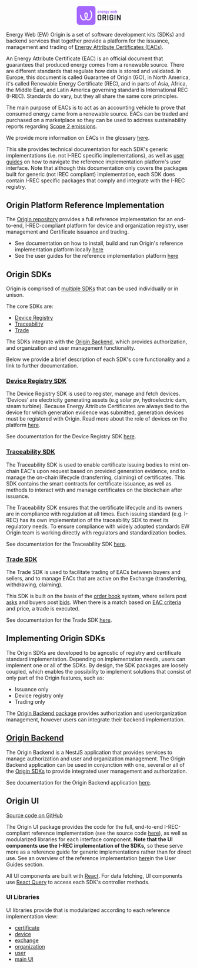 <p align="center">
  <a href="https://www.energyweb.org" target="blank"><img src="./images/ew_origin.png" width="120" alt="Energy Web Foundation Logo" /></a>
</p>

Energy Web (EW) Origin is a set of software development kits (SDKs) and backend services that together provide a platform for the issuance, management and trading of [Energy Attribute Certificates (EACs)](./user-guide-glossary.md#energy-attribute-certificate). 

An Energy Attribute Certificate (EAC) is an official document that guarantees that produced energy comes from a renewable source. There are different standards that regulate how data is stored and validated. In Europe, this document is called Guarantee of Origin (GO), in North America, it's called Renewable Energy Certificate (REC), and in parts of Asia, Africa, the Middle East, and Latin America governing standard is International REC (I-REC). Standards do vary, but they all share the same core principles.

The main purpose of EACs is to act as an accounting vehicle to prove that consumed energy came from a renewable source. EACs can be traded and purchased on a marketplace so they can be used to address sustainability reports regarding [Scope 2 emissions](https://ghgprotocol.org/scope_2_guidance).

We provide more information on EACs in the glossary [here](./user-guide-glossary.md#energy-attribute-certificate).  

This site provides technical documentation for each SDK's generic implementations (i.e. not I-REC specific implementations), as well as [user guides](./user-guides.md) on how to navigate the reference implementation platform's user interface. Note that although this documentation only covers the packages built for generic (not IREC compliant) implementation, each SDK does contain I-REC specific packages that comply and integrate with the I-REC registry.

## Origin Platform Reference Implementation
The [Origin repository](https://github.com/energywebfoundation/origin) provides a full reference implementation for an end-to-end, I-REC-compliant platform for device and organization registry, user management and Certificate issuance and trading.  

+ See documentation on how to install, build and run Origin's reference implementation platform locally [here](getting-started.md)
+ See the user guides for the reference implementation platform [here](./user-guides.md) 


## Origin SDKs
Origin is comprised of [multiple SDKs](./packages.md) that can be used individually or in unison.

The core SDKs are: 

+ [Device Registry](./device-registry.md)
+ [Traceability](./traceability.md) 
+ [Trade](./trade.md)  

The SDKs integrate with the [Origin Backend](#origin-backend), which provides authorization, and organization and user management functionality. 

Below we provide a brief description of each SDK's core functionality and a link to further documentation.

### [**Device Registry SDK**](./device-registry.md)
The Device Registry SDK is used to register, manage and fetch devices. ‘Devices’ are electricity generating assets (e.g solar pv, hydroelectric dam, steam turbine). Because Energy Attribute Certificates are always tied to the device for which generation evidence was submitted, generation devices must be registered with Origin. Read more about the role of devices on the platform [here](./user-guide-reg-onboarding.md#devices).

See documentation for the Device Registry SDK [here](./device-registry.md). 

### [**Traceability SDK**](./traceability.md)
The Traceability SDK is used to enable certificate issuing bodies to mint on-chain EAC's upon request based on provided generation evidence, and to manage the on-chain lifecycle (transferring, claiming) of certificates. This SDK contains the smart contracts for certificate issuance, as well as methods to interact with and manage certificates on the blockchain after issuance.  

The Traceability SDK ensures that the certificate lifecycle and its owners are in compliance with regulation at all times. Each issuing standard (e.g. I-REC) has its own implementation of the traceability SDK to meet its regulatory needs. To ensure compliance with widely adopted standards EW Origin team is working directly with regulators and standardization bodies.  

See documentation for the Traceability SDK [here](./traceability.md). 

### [**Trade SDK**](./trade.md)
The Trade SDK is used to facilitate trading of EACs between buyers and sellers, and to manage EACs that are active on the Exchange (transferring, withdrawing, claiming).    

This SDK is built on the basis of the [order book](./user-guide-glossary.md#order-book) system, where sellers post [asks](./user-guide-glossary.md#ask) and buyers post [bids](./user-guide-glossary.md#bid). When there is a match based on [EAC criteria](./trade/matching-criteria.md) and price, a trade is executed. 

See documentation for the Trade SDK [here](./trade.md). 

## Implementing Origin SDKs
The Origin SDKs are developed to be agnostic of registry and certificate standard implementation. Depending on implementation needs, users can implement one or all of the SDKs. By design, the SDK packages are loosely coupled, which enables the possibility to implement solutions that consist of only part of the Origin features, such as:

-   Issuance only
-   Device registry only
-   Trading only  

 The [Origin Backend package](#origin-backend) provides authorization and user/organization management, however users can integrate their backend implementation. 

## [**Origin Backend**](./backend.md)
The Origin Backend is a NestJS application that provides services to manage authorization and user and organization management. The Origin Backend application can be used in conjunction with one, several or all of the [Origin SDKs](#origin-sdks) to provide integrated user management and authorization. 

See documentation for the Origin Backend application [here](./backend.md). 

## **Origin UI**
[Source code on GitHub](https://github.com/energywebfoundation/origin/tree/master/packages/ui)

The Origin UI package provides the code for the full, end-to-end I-REC-compliant reference implementation (see the source code [here](https://github.com/energywebfoundation/origin/tree/master/packages/ui/apps/origin-ui)), as well as modularized libraries for each interface component. **Note that the UI components use the I-REC implementation of the SDKs,** so these serve more as a reference guide for generic implementations rather than for direct use. See an overview of the reference implementation [here](./user-guides.md)in the User Guides section. 

All UI components are built with [React](https://reactjs.org/). For data fetching, UI components use [React Query](https://react-query.tanstack.com/overview) to access each SDK's controller methods. 

### UI Libraries
UI libraries provide that is modularized according to each reference implementation view:  

+ [certificate](https://github.com/energywebfoundation/origin/tree/master/packages/ui/libs/certificate)
+ [device](https://github.com/energywebfoundation/origin/tree/master/packages/ui/libs/device)
+ [exchange](https://github.com/energywebfoundation/origin/tree/master/packages/ui/libs/exchange)
+ [organization](https://github.com/energywebfoundation/origin/tree/master/packages/ui/libs/organization)
+ [user](https://github.com/energywebfoundation/origin/tree/master/packages/ui/libs/user)
+ [main UI](https://github.com/energywebfoundation/origin/tree/master/packages/ui/libs/ui)



